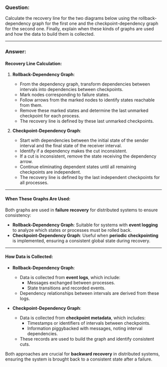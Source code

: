 ### Question:

Calculate the recovery line for the two diagrams below using the rollback-dependency graph for the first one and the checkpoint-dependency graph for the second one. Finally, explain when these kinds of graphs are used and how the data to build them is collected.

---

### Answer:

#### Recovery Line Calculation:
1. **Rollback-Dependency Graph**:
   - From the dependency graph, transform dependencies between intervals into dependencies between checkpoints.
   - Mark nodes corresponding to failure states.
   - Follow arrows from the marked nodes to identify states reachable from them.
   - Remove these marked states and determine the last unmarked checkpoint for each process.
   - The recovery line is defined by these last unmarked checkpoints.

2. **Checkpoint-Dependency Graph**:
   - Start with dependencies between the initial state of the sender interval and the final state of the receiver interval.
   - Identify if a dependency makes the cut inconsistent.
   - If a cut is inconsistent, remove the state receiving the dependency arrow.
   - Continue eliminating dependent states until all remaining checkpoints are independent.
   - The recovery line is defined by the last independent checkpoints for all processes.

---

#### When These Graphs Are Used:
Both graphs are used in **failure recovery** for distributed systems to ensure consistency:
- **Rollback-Dependency Graph**: Suitable for systems with **event logging** to analyze which states or processes must be rolled back.
- **Checkpoint-Dependency Graph**: Useful when **periodic checkpointing** is implemented, ensuring a consistent global state during recovery.

---

#### How Data is Collected:
- **Rollback-Dependency Graph**:
  - Data is collected from **event logs**, which include:
    - Messages exchanged between processes.
    - State transitions and recorded events.
  - Dependency relationships between intervals are derived from these logs.

- **Checkpoint-Dependency Graph**:
  - Data is collected from **checkpoint metadata**, which includes:
    - Timestamps or identifiers of intervals between checkpoints.
    - Information piggybacked with messages, noting interval dependencies.
  - These records are used to build the graph and identify consistent cuts.

Both approaches are crucial for **backward recovery** in distributed systems, ensuring the system is brought back to a consistent state after a failure.